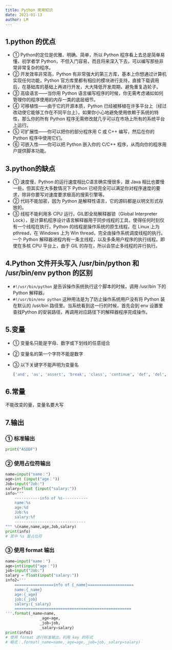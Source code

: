 ```yaml
---
title: Python 常用知识
date: 2021-01-13
author: LM
---
```


## 1.python 的优点

- ① Python的定位是优雅、明确、简单，所以 Python 程序看上去总是简单易懂，初学者学 Python，不但入门容易，而且将来深入下去，可以编写那些非常非常复杂的程序。
- ② 开发效率非常高，Python 有非常强大的第三方库，基本上你想通过计算机实现任何功能，Python 官方库里都有相应的模块进行支持，直接下载调用后，在基础库的基础上再进行开发，大大降低开发周期，避免重复造轮子。
- ③ 高级语言——当你用 Python 语言编写程序的时候，你无需考虑诸如如何管理你的程序使用的内存一类的底层细节。
- ④ 可移植性——由于它的开源本质，Python 已经被移植在许多平台上（经过改动使它能够工作在不同平台上）。如果你小心地避免使用依赖于系统的特性，那么你的所有 Python 程序无需修改就几乎可以在市场上所有的系统平台上运行。
- ⑤ 可扩展性——你可以把你的部分程序用 C 或 C++ 编写，然后在你的 Python 程序中使用它们。
- ⑥ 可嵌入性——你可以把 Python 嵌入你的 C/C++ 程序，从而向你的程序用户提供脚本功能。

## 3.python的缺点

- ① 速度慢，Python 的运行速度相比C语言确实慢很多，跟 Java 相比也要慢一些，但其实在大多数情况下 Python 已经完全可以满足你对程序速度的要求，除非你要写对速度要求极高的搜索引擎等。
- ② 代码不能加密，因为 Python 是解释性语言，它的源码都是以明文形式存放的。
- ③ 线程不能利用多 CPU 运行，GIL即全局解释器锁（Global Interpreter Lock），是计算机程序设计语言解释器用于同步线程的工具，使得任何时刻仅有一个线程在执行，Python 的线程是操作系统的原生线程。在 Linux 上为 pthread，在 Windows 上为 Win thread，完全由操作系统调度线程的执行。一个 Python 解释器进程内有一条主线程，以及多条用户程序的执行线程。即使在多核 CPU 平台上，由于 GIL 的存在，所以会禁止多线程的并行执行。

## 4.Python 文件开头写入 /usr/bin/python 和 /usr/bin/env python 的区别

- `#!/usr/bin/python` 是告诉操作系统执行这个脚本的时候，调用 /usr/bin 下的 Python 解释器。
- `#!/usr/bin/env python` 这种用法是为了防止操作系统用户没有将 Python 装在默认的 /usr/bin 路径里。当系统看到这一行的时候，首先会到 env 设置里查找Python 的安装路径，再调用对应路径下的解释器程序完成操作。

## 5.变量

- ① 变量名只能是字母、数字或下划线的任意组合

- ② 变量名的第一个字符不能是数字

- ③ 以下关键字不能声明为变量名
  
  ```python
  ['and', 'as', 'assert', 'break', 'class', 'continue', 'def', 'del', 'elif', 'else', 'except', 'exec', 'finally', 'for', 'from', 'global', 'if', 'import', 'in', 'is', 'lambda', 'not', 'or', 'pass', 'print', 'raise', 'return', 'try', 'while', 'with', 'yield']
  ```

## 6.常量

不能改变的量，变量名要大写

## 7.输出

### ① 标准输出

```python
print("ASDDF")
```

### ② 使用占位符输出

```python
name=input("name：")
age=int (input("age："))
Job=input("Job:")
salary=float (input("salary:"))
info="""
    -----------info of %s-----------
    name:%s
    age:%d
    Job:%s
    salary:%f
    -------------------------------
""" %(name,name,age,Job,salary)
print(info)
# 其中 %s 是占位符
```

### ③ 使用 format 输出

```python
name=input("name：")
age=int(input("age："))
job=input("Job:")
salary = float(input("salary:"))
info2='''
    =================info of {_name}====================
    name:{_name}
    age:{_age}
    job:{_job}
    salary:{_salary}
    ===================================================
'''.format(_name=name,
               _age=age,
               _job=job,
               _salary=salary)
print(info2)
# 使用 format 进行标准输出，利用 key 的形式
# 格式：.format(_name=name,_age=age,_job=job,_salary=salary)
```

